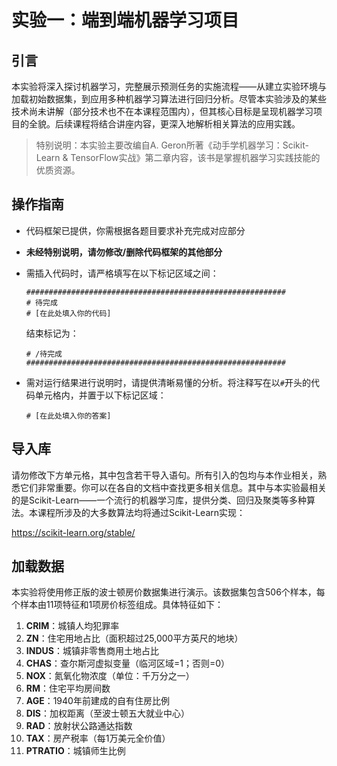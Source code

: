 # 实验一：端到端机器学习项目

## 引言
本实验将深入探讨机器学习，完整展示预测任务的实施流程——从建立实验环境与加载初始数据集，到应用多种机器学习算法进行回归分析。尽管本实验涉及的某些技术尚未讲解（部分技术也不在本课程范围内），但其核心目标是呈现机器学习项目的全貌。后续课程将结合讲座内容，更深入地解析相关算法的应用实践。

> 特别说明：本实验主要改编自A. Geron所著《动手学机器学习：Scikit-Learn & TensorFlow实战》第二章内容，该书是掌握机器学习实践技能的优质资源。

## 操作指南

- 代码框架已提供，你需根据各题目要求补充完成对应部分  
- **未经特别说明，请勿修改/删除代码框架的其他部分**  
- 需插入代码时，请严格填写在以下标记区域之间：  

  `##########################################################`  
  `# 待完成`  
  `# [在此处填入你的代码]`  
  
  结束标记为：  
  
  `# /待完成`  
  `##########################################################`  

- 需对运行结果进行说明时，请提供清晰易懂的分析。将注释写在以`#`开头的代码单元格内，并置于以下标记区域：  

  `# [在此处填入你的答案]`

## 导入库

请勿修改下方单元格，其中包含若干导入语句。所有引入的包均与本作业相关，熟悉它们非常重要。你可以在各自的文档中查找更多相关信息。其中与本实验最相关的是Scikit-Learn——一个流行的机器学习库，提供分类、回归及聚类等多种算法。本课程所涉及的大多数算法均将通过Scikit-Learn实现：

https://scikit-learn.org/stable/

## 加载数据  
本实验将使用修正版的波士顿房价数据集进行演示。该数据集包含506个样本，每个样本由11项特征和1项房价标签组成。具体特征如下：  

1. **CRIM**：城镇人均犯罪率  
2. **ZN**：住宅用地占比（面积超过25,000平方英尺的地块）  
3. **INDUS**：城镇非零售商用土地占比  
4. **CHAS**：查尔斯河虚拟变量（临河区域=1；否则=0）  
5. **NOX**：氮氧化物浓度（单位：千万分之一）  
6. **RM**：住宅平均房间数  
7. **AGE**：1940年前建成的自有住房比例  
8. **DIS**：加权距离（至波士顿五大就业中心）  
9. **RAD**：放射状公路通达指数  
10. **TAX**：房产税率（每1万美元全价值）  
11. **PTRATIO**：城镇师生比例